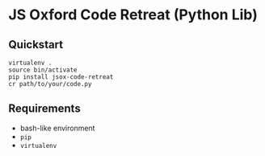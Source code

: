 # JS Oxford Code Retreat (Python Lib)


## Quickstart

    virtualenv .
    source bin/activate
    pip install jsox-code-retreat
    cr path/to/your/code.py

## Requirements

* bash-like environment
* `pip`
* `virtualenv`
